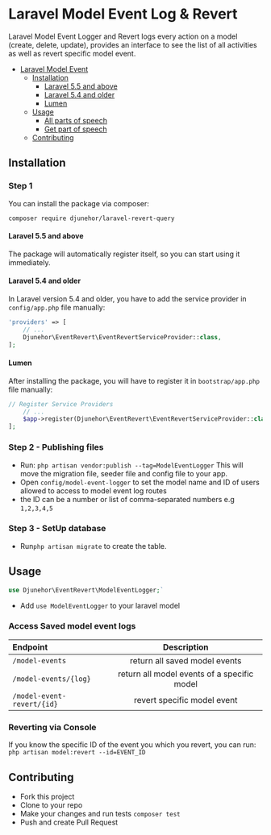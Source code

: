 # Laravel Model Event Log & Revert

Laravel Model Event Logger and Revert logs every action on a model (create, delete, update), provides an interface to see the list of all activities as well as revert specific model event.

- [Laravel Model Event](#laravel-model-event)
    - [Installation](#installation)
        - [Laravel 5.5 and above](#laravel-55-and-above)
        - [Laravel 5.4 and older](#laravel-54-and-older)
        - [Lumen](#lumen)
    - [Usage](#usage)
        - [All parts of speech](#get-all-parts-of-speech)
        - [Get part of speech](#get-word-part-of-speech)
    - [Contributing](#contributing)

## Installation

### Step 1
You can install the package via composer:

```shell
composer require djunehor/laravel-revert-query
```

#### Laravel 5.5 and above

The package will automatically register itself, so you can start using it immediately.

#### Laravel 5.4 and older

In Laravel version 5.4 and older, you have to add the service provider in `config/app.php` file manually:

```php
'providers' => [
    // ...
    Djunehor\EventRevert\EventRevertServiceProvider::class,
];
```
#### Lumen

After installing the package, you will have to register it in `bootstrap/app.php` file manually:
```php
// Register Service Providers
    // ...
    $app->register(Djunehor\EventRevert\EventRevertServiceProvider::class);
];
```

### Step 2 - Publishing files
- Run:
`php artisan vendor:publish --tag=ModelEventLogger`
This will move the migration file, seeder file and config file to your app.
- Open `config/model-event-logger` to set the model name and ID of users allowed to access to model event log routes
- the ID can be a number or list of comma-separated numbers e.g `1,2,3,4,5`

### Step 3 - SetUp database
- Run`php artisan migrate` to create the table.


## Usage
```php
use Djunehor\EventRevert\ModelEventLogger;`
```
- Add `use ModelEventLogger` to your laravel model

### Access Saved model event logs
|Endpoint|Description|
|:------------- | :----------: |
|`/model-events`|return all saved model events|
|`/model-events/{log}`|return all model events of a specific model|
|`/model-event-revert/{id}`|revert specific model event|


### Reverting via Console
If you know the specific ID of the event you which you revert, you can run:
`php artisan model:revert --id=EVENT_ID`

## Contributing
- Fork this project
- Clone to your repo
- Make your changes and run tests `composer test`
- Push and create Pull Request
